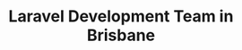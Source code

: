 ---
title: Laravel Development Team in Brisbane
permalink: /landings/laravel-developer-brisbane
technology: Laravel
location: Brisbane
---